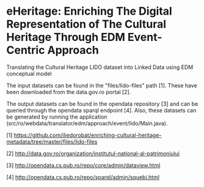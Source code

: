 # eHeritage: Enriching The Digital Representation of The Cultural Heritage Through EDM Event-Centric Approach
Translating the Cultural Heritage LIDO dataset into Linked Data using EDM conceptual model

The input datasets can be found in the "files/lido-files" path [1]. These have been downloaded from the data.gov.ro portal [2].

The output datasets can be found in the opendata repository [3] and can be queried through the opendata sparql endpoint [4]. Also, these datasets can be generated by running the application (src/ro/webdata/translator/edm/approach/event/lido/Main.java).

[1] https://github.com/iliedorobat/enriching-cultural-heritage-metadata/tree/master/files/lido-files

[2] http://data.gov.ro/organization/institutul-national-al-patrimoniului

[3] http://opendata.cs.pub.ro/repo/core/admin/dataview.html

[4] http://opendata.cs.pub.ro/repo/sparql/admin/squebi.html 
